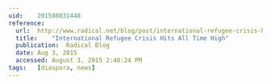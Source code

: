 ```yaml
---
uid:	201508031448
reference:
  url:	http://www.radical.net/blog/post/international-refugee-crisis-hits-all-time-high/
  title:	"International Refugee Crisis Hits All Time High"
  publication:	Radical Blog
  date:	Aug 3, 2015
  accessed:	August 3, 2015 2:48:24 PM
tags:	[diaspora, news]
---
```

